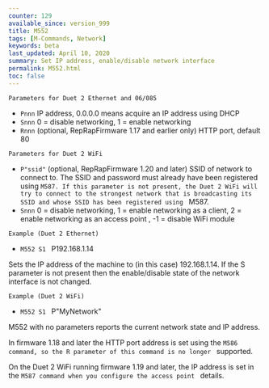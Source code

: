 ```yaml
---
counter: 129
available_since: version_999
title: M552
tags: [M-Commands, Network] 
keywords: beta 
last_updated: April 10, 2020 
summary: Set IP address, enable/disable network interface 
permalink: M552.html
toc: false 
---
```



`Parameters for Duet 2 Ethernet and 06/085`

* `Pnnn` IP address, 0.0.0.0 means acquire an IP address using DHCP
* `Snnn` 0 = disable networking, 1 = enable networking
* `Rnnn` (optional, RepRapFirmware 1.17 and earlier only) HTTP port, default 80

`Parameters for Duet 2 WiFi`

* `P"ssid"` (optional, RepRapFirmware 1.20 and later) SSID of network to connect to. The SSID and password must already have been registered using ` M587. If this parameter is not present, the Duet 2 WiFi will try to connect to the strongest network that is broadcasting its SSID and whose SSID has been registered using  ` M587.
* `Snnn` 0 = disable networking, 1 = enable networking as a client, 2 = enable networking as an access point , -1 = disable WiFi module

`Example (Duet 2 Ethernet)`

* ` M552 S1  ` P192.168.1.14

Sets the IP address of the machine to (in this case) 192.168.1.14. If the S parameter is not present then the enable/disable state of the network interface is not changed.

`Example (Duet 2 WiFi)`

* ` M552 S1  ` P"MyNetwork"

M552 with no parameters reports the current network state and IP address.

In firmware 1.18 and later the HTTP port address is set using the ` M586 command, so the R parameter of this command is no longer  ` supported.

On the Duet 2 WiFi running firmware 1.19 and later, the IP address is set in the ` M587 command when you configure the access point  ` details.

